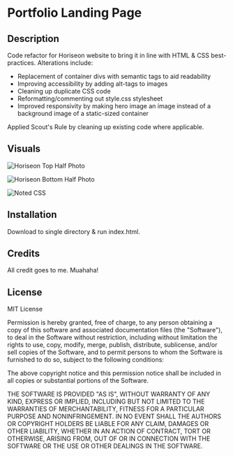 # Portfolio Landing Page

## Description
Code refactor for Horiseon website to bring it in line with HTML & CSS best-practices.  Alterations include:
  - Replacement of container divs with semantic tags to aid readability
  - Improving accessibility by adding alt-tags to images
  - Cleaning up duplicate CSS code
  - Reformatting/commenting out style.css stylesheet
  - Improved responsivity by making hero image an image instead of a background image of a static-sized container

Applied Scout's Rule by cleaning up existing code where applicable.

## Visuals
![Horiseon Top Half Photo](./assets/images/horiseon_top.png)

![Horiseon Bottom Half Photo](./assets/images/horiseon_bottom.png)

![Noted CSS](./assets/images/css_noted.png)

## Installation 
Download to single directory & run index.html.

## Credits
All credit goes to me. Muahaha!

## License
MIT License

Permission is hereby granted, free of charge, to any person obtaining a copy
of this software and associated documentation files (the "Software"), to deal
in the Software without restriction, including without limitation the rights
to use, copy, modify, merge, publish, distribute, sublicense, and/or sell
copies of the Software, and to permit persons to whom the Software is
furnished to do so, subject to the following conditions:

The above copyright notice and this permission notice shall be included in all
copies or substantial portions of the Software.

THE SOFTWARE IS PROVIDED "AS IS", WITHOUT WARRANTY OF ANY KIND, EXPRESS OR
IMPLIED, INCLUDING BUT NOT LIMITED TO THE WARRANTIES OF MERCHANTABILITY,
FITNESS FOR A PARTICULAR PURPOSE AND NONINFRINGEMENT. IN NO EVENT SHALL THE
AUTHORS OR COPYRIGHT HOLDERS BE LIABLE FOR ANY CLAIM, DAMAGES OR OTHER
LIABILITY, WHETHER IN AN ACTION OF CONTRACT, TORT OR OTHERWISE, ARISING FROM,
OUT OF OR IN CONNECTION WITH THE SOFTWARE OR THE USE OR OTHER DEALINGS IN THE
SOFTWARE.